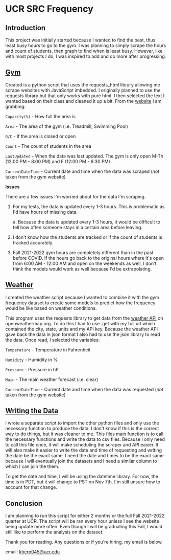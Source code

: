 # UCR SRC Frequency

## Introduction
This project was initially started because I wanted to find the best, thus least busy hours to go to the gym. I was planning to simply scrape the hours and count of students, then graph to find when is least busy. However, like with most projects I do, I was inspired to add and do more after progressing. 


## [Gym](https://github.com/kristoffhernan/ucrGymFrequency/tree/main/gym)
Created is a python script that uses the requests_html library allowing me scrape websites with JavaScript imbedded. I originally planned to use the requests library but that only works with pure html. I then selected the text I wanted based on their class and cleaned it up a bit. From the [website](https://connect2concepts.com/connect2/?type=circle&key=593DB611-499B-418E-8082-7263A32860D5) I am grabbing: 

`Capacity(%)` - How full the area is

`Area` - The area of the gym (i.e. Treadmill, Swimming Pool)

`O/C` - If the area is closed or open

`Count` - The count of students in the area

`LastUpdated` - When the data was last updated. The gym is only open M-Th (12:00 PM - 8:00 PM) and F (12:00 PM - 6:30 PM)

`CurrentDateTime` - Current date and time when the data was scraped (*not* taken from the gym website)

**Issues**

There are a few issues I'm worried about for the data I'm scraping.
1. For my tests, the data is updated every 1-3 hours. This is problematic as I'd have hours of missing data.

	a. Because the data is updated every 1-3 hours, it would be difficult to tell how often someone stays in a certain area before leaving. 
	
2. I don't know how the students are tracked or if the count of students is tracked accurately.
3. Fall 2021-2022 gym hours are completely different than in the past before COVID. If the hours go back to the original hours where it's open from 6:00 AM - 12:00 AM and open on the weekends as well, I don't think the models would work as well because I'd be extrapolating. 


## [Weather](https://github.com/kristoffhernan/ucrGymFrequency/tree/main/weather)
I created the weather script because I wanted to combine it with the gym frequency dataset to create some models to predict how the frequency would be like based on weather conditions. 

This program uses the requests library to get data from the [weather API](https://openweathermap.org/api) on openweathermap.org. To do this I had to use .get with my full url which contained the city, state, units and my API key. Because the weather API gave back the data in json format I also had to use the json library to read the data. Once read, I selected the variables:

`Temperature` - Temperature in Fahrenheit

`Humidity` - Humidity in %

`Pressure` - Pressure in hP

`Main` - The main weather forecast (i.e. clear)

`CurrentDateTime` - Current date and time when the data was requested (*not* taken from the gym website)


## [Writing the Data](https://github.com/kristoffhernan/ucrGymFrequency/blob/main/writeGymWeatherData.py)
I wrote a separate script to import the other python files and only use the necessary function to produce the data. I don't know if this is the correct way to do things, but it was cleaner to me. This files main function is to call the necessary functions and write the data to csv files. Because I only need to call this file once, it will make scheduling the scraper and API easier. It will also make it easier to write the date and time of requesting and writing the date be the exact same. I need the date and times to be the exact same because I will eventually join the datasets and I need a similar column to which I can join the them. 

To get the date and time, I will be using the datetime library. For now, the time is in  PDT, but it will change to PST on Nov 7th. I'm still unsure how to account for that change. 


## Conclusion
I am planning to run this script for either 2 months or the full Fall 2021-2022 quarter at UCR. The script will be ran every hour unless I see the website being update more often. Even though I will be graduating this Fall, I would still like to perform the analysis on the dataset.

Thank you for reading. Any questions or if you're hiring, my email is below. 

email: khern045@ucr.edu

